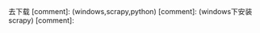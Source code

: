 去下载
[comment]: <tags> (windows,scrapy,python)
[comment]: <description> (windows下安装scrapy)
[comment]: <title> (windows 安装scrapy)
[comment]: <author> (夏洛之枫)